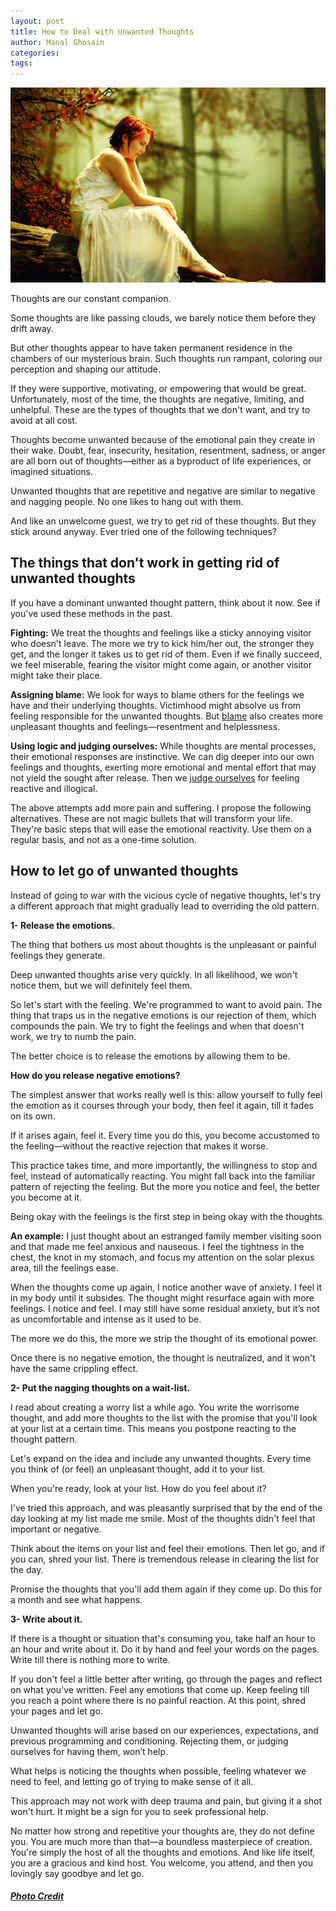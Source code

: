 ```yaml
---
layout: post
title: How to Deal with Unwanted Thoughts
author: Manal Ghosain
categories:
tags:
---
```


![Woman thinking](/images/deep-thought.jpg)

Thoughts are our constant companion. 

Some thoughts are like passing clouds, we barely notice them before they drift away. 

But other thoughts appear to have taken permanent residence in the chambers of our mysterious brain. Such thoughts run rampant, coloring our perception and shaping our attitude. 

If they were supportive, motivating, or empowering that would be great. Unfortunately, most of the time, the thoughts are negative, limiting, and unhelpful. These are the types of thoughts that we don't want, and try to avoid at all cost. 

Thoughts become unwanted because of the emotional pain they create in their wake. Doubt, fear, insecurity, hesitation, resentment, sadness, or anger are all born out of thoughts—either as a byproduct of life experiences, or imagined situations. 

Unwanted thoughts that are repetitive and negative are similar to negative and nagging people. No one likes to hang out with them. 

And like an unwelcome guest, we try to get rid of these thoughts. But they stick around anyway. Ever tried one of the following techniques? 

## The things that don't work in getting rid of unwanted thoughts

If you have a dominant unwanted thought pattern, think about it now. See if you've used these methods in the past. 

**Fighting:** We treat the thoughts and feelings like a sticky annoying visitor who doesn't leave. The more we try to kick him/her out, the stronger they get, and the longer it takes us to get rid of them. Even if we finally succeed, we feel miserable, fearing the visitor might come again, or another visitor might take their place. 

**Assigning blame:** We look for ways to blame others for the feelings we have and their underlying thoughts. Victimhood might absolve us from feeling responsible for the unwanted thoughts. But [blame](/paradox-of-blame/) also creates more unpleasant thoughts and feelings—resentment and helplessness. 

**Using logic and judging ourselves:** While thoughts are mental processes, their emotional responses are instinctive. We can dig deeper into our own feelings and thoughts, exerting more emotional and mental effort that may not yield the sought after release. Then we [judge ourselves](/judging-yourself/) for feeling reactive and illogical. 

The above attempts add more pain and suffering. I propose the following alternatives. These are not magic bullets that will transform your life. They're basic steps that will ease the emotional reactivity. Use them on a regular basis, and not as a one-time solution. 

## How to let go of unwanted thoughts

Instead of going to war with the vicious cycle of negative thoughts, let's try a different approach that might gradually lead to overriding the old pattern. 

**1- Release the emotions.** 

The thing that bothers us most about thoughts is the unpleasant or painful feelings they generate. 

Deep unwanted thoughts arise very quickly. In all likelihood, we won't notice them, but we will definitely feel them. 

So let's start with the feeling. We're programmed to want to avoid pain. The thing that traps us in the negative emotions is our rejection of them, which compounds the pain. We try to fight the feelings and when that doesn't work, we try to numb the pain. 

The better choice is to release the emotions by allowing them to be. 

**How do you release negative emotions?** 

The simplest answer that works really well is this: allow yourself to fully feel the emotion as it courses through your body, then feel it again, till it fades on its own. 

If it arises again, feel it. Every time you do this, you become accustomed to the feeling—without the reactive rejection that makes it worse. 

This practice takes time, and more importantly, the willingness to stop and feel, instead of automatically reacting. You might fall back into the familiar pattern of rejecting the feeling. But the more you notice and feel, the better you become at it. 

Being okay with the feelings is the first step in being okay with the thoughts. 

**An example:** I just thought about an estranged family member visiting soon and that made me feel anxious and nauseous. I feel the tightness in the chest, the knot in my stomach, and focus my attention on the solar plexus area, till the feelings ease. 

When the thoughts come up again, I notice another wave of anxiety. I feel it in my body until it subsides. The thought might resurface again with more feelings. I notice and feel. I may still have some residual anxiety, but it’s not as uncomfortable and intense as it used to be. 

The more we do this, the more we strip the thought of its emotional power. 

Once there is no negative emotion, the thought is neutralized, and it won't have the same crippling effect. 

**2- Put the nagging thoughts on a wait-list.** 

I read about creating a worry list a while ago. You write the worrisome thought, and add more thoughts to the list with the promise that you'll look at your list at a certain time. This means you postpone reacting to the thought pattern. 

Let's expand on the idea and include any unwanted thoughts. Every time you think of (or feel) an unpleasant thought, add it to your list. 

When you're ready, look at your list. How do you feel about it? 

I've tried this approach, and was pleasantly surprised that by the end of the day looking at my list made me smile. Most of the thoughts didn't feel that important or negative. 

Think about the items on your list and feel their emotions. Then let go, and if you can, shred your list. There is tremendous release in clearing the list for the day. 

Promise the thoughts that you'll add them again if they come up. Do this for a month and see what happens. 

**3- Write about it.** 

If there is a thought or situation that's consuming you, take half an hour to an hour and write about it. Do it by hand and feel your words on the pages. Write till there is nothing more to write. 

If you don't feel a little better after writing, go through the pages and reflect on what you've written. Feel any emotions that come up. Keep feeling till you reach a point where there is no painful reaction. At this point, shred your pages and let go. 

Unwanted thoughts will arise based on our experiences, expectations, and previous programming and conditioning. Rejecting them, or judging ourselves for having them, won’t help. 

What helps is noticing the thoughts when possible, feeling whatever we need to feel, and letting go of trying to make sense of it all. 

This approach may not work with deep trauma and pain, but giving it a shot won't hurt. It might be a sign for you to seek professional help. 

No matter how strong and repetitive your thoughts are, they do not define you. You are much more than that—a boundless masterpiece of creation. You're simply the host of all the thoughts and emotions. And like life itself, you are a gracious and kind host. You welcome, you attend, and then you lovingly say goodbye and let go. 

##### [Photo Credit](http://www.flickr.com/photos/chiaralily/4974131300/)